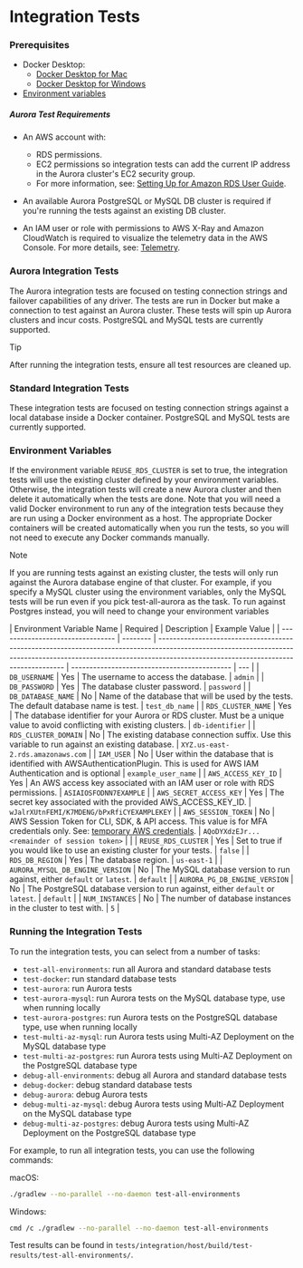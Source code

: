 # Integration Tests

### Prerequisites

- Docker Desktop:
  - [Docker Desktop for Mac](https://docs.docker.com/desktop/install/mac-install/)
  - [Docker Desktop for Windows](https://docs.docker.com/desktop/install/windows-install/)
- [Environment variables](#Environment-Variables)

##### Aurora Test Requirements

- An AWS account with:

  - RDS permissions.
  - EC2 permissions so integration tests can add the current IP address in the Aurora cluster's EC2 security group.
  - For more information, see: [Setting Up for Amazon RDS User Guide](https://docs.aws.amazon.com/AmazonRDS/latest/UserGuide/CHAP_SettingUp.html).

- An available Aurora PostgreSQL or MySQL DB cluster is required if you're running the tests against an existing DB cluster.
- An IAM user or role with permissions to AWS X-Ray and Amazon CloudWatch is required to visualize the telemetry data in the AWS Console. For more details, see: [Telemetry](../using-the-nodejs-wrapper/Telemetry.md).

### Aurora Integration Tests

The Aurora integration tests are focused on testing connection strings and failover capabilities of any driver.
The tests are run in Docker but make a connection to test against an Aurora cluster. These tests will spin up Aurora clusters and incur costs.
PostgreSQL and MySQL tests are currently supported.

> [!TIP]
> After running the integration tests, ensure all test resources are cleaned up.

### Standard Integration Tests

These integration tests are focused on testing connection strings against a local database inside a Docker container.
PostgreSQL and MySQL tests are currently supported.

### Environment Variables

If the environment variable `REUSE_RDS_CLUSTER` is set to true, the integration tests will use the existing cluster defined by your environment variables. Otherwise, the integration tests will create a new Aurora cluster and then delete it automatically when the tests are done. Note that you will need a valid Docker environment to run any of the integration tests because they are run using a Docker environment as a host. The appropriate Docker containers will be created automatically when you run the tests, so you will not need to execute any Docker commands manually.

> [!NOTE]
> If you are running tests against an existing cluster, the tests will only run against the Aurora database engine of that cluster. For example, if you specify a MySQL cluster using the environment variables, only the MySQL tests will be run even if you pick test-all-aurora as the task. To run against Postgres instead, you will need to change your environment variables

| Environment Variable Name        | Required | Description                                                                                                                                                                                                      | Example Value                                |
| -------------------------------- | -------- | ---------------------------------------------------------------------------------------------------------------------------------------------------------------------------------------------------------------- | -------------------------------------------- | --- |
| `DB_USERNAME`                    | Yes      | The username to access the database.                                                                                                                                                                             | `admin`                                      |
| `DB_PASSWORD`                    | Yes      | The database cluster password.                                                                                                                                                                                   | `password`                                   |
| `DB_DATABASE_NAME`               | No       | Name of the database that will be used by the tests. The default database name is test.                                                                                                                          | `test_db_name`                               |
| `RDS_CLUSTER_NAME`               | Yes      | The database identifier for your Aurora or RDS cluster. Must be a unique value to avoid conflicting with existing clusters.                                                                                      | `db-identifier`                              |
| `RDS_CLUSTER_DOMAIN`             | No       | The existing database connection suffix. Use this variable to run against an existing database.                                                                                                                  | `XYZ.us-east-2.rds.amazonaws.com`            |
| `IAM_USER`                       | No       | User within the database that is identified with AWSAuthenticationPlugin. This is used for AWS IAM Authentication and is optional                                                                                | `example_user_name`                          |
| `AWS_ACCESS_KEY_ID`              | Yes      | An AWS access key associated with an IAM user or role with RDS permissions.                                                                                                                                      | `ASIAIOSFODNN7EXAMPLE`                       |
| `AWS_SECRET_ACCESS_KEY`          | Yes      | The secret key associated with the provided AWS_ACCESS_KEY_ID.                                                                                                                                                   | `wJalrXUtnFEMI/K7MDENG/bPxRfiCYEXAMPLEKEY`   |
| `AWS_SESSION_TOKEN`              | No       | AWS Session Token for CLI, SDK, & API access. This value is for MFA credentials only. See: [temporary AWS credentials](https://docs.aws.amazon.com/IAM/latest/UserGuide/id_credentials_temp_use-resources.html). | `AQoDYXdzEJr...<remainder of session token>` |     |
| `REUSE_RDS_CLUSTER`              | Yes      | Set to true if you would like to use an existing cluster for your tests.                                                                                                                                         | `false`                                      |
| `RDS_DB_REGION`                  | Yes      | The database region.                                                                                                                                                                                             | `us-east-1`                                  |
| `AURORA_MYSQL_DB_ENGINE_VERSION` | No       | The MySQL database version to run against, either `default` or `latest`.                                                                                                                                         | `default`                                    |
| `AURORA_PG_DB_ENGINE_VERSION`    | No       | The PostgreSQL database version to run against, either `default` or `latest`.                                                                                                                                    | `default`                                    |
| `NUM_INSTANCES`                  | No       | The number of database instances in the cluster to test with.                                                                                                                                                    | `5`                                          |

### Running the Integration Tests

To run the integration tests, you can select from a number of tasks:

- `test-all-environments`: run all Aurora and standard database tests
- `test-docker`: run standard database tests
- `test-aurora`: run Aurora tests
- `test-aurora-mysql`: run Aurora tests on the MySQL database type, use when running locally
- `test-aurora-postgres`: run Aurora tests on the PostgreSQL database type, use when running locally
- `test-multi-az-mysql`: run Aurora tests using Multi-AZ Deployment on the MySQL database type
- `test-multi-az-postgres`: run Aurora tests using Multi-AZ Deployment on the PostgreSQL database type
- `debug-all-environments`: debug all Aurora and standard database tests
- `debug-docker`: debug standard database tests
- `debug-aurora`: debug Aurora tests
- `debug-multi-az-mysql`: debug Aurora tests using Multi-AZ Deployment on the MySQL database type
- `debug-multi-az-postgres`: debug Aurora tests using Multi-AZ Deployment on the PostgreSQL database type

For example, to run all integration tests, you can use the following commands:

macOS:

```bash
./gradlew --no-parallel --no-daemon test-all-environments
```

Windows:

```bash
cmd /c ./gradlew --no-parallel --no-daemon test-all-environments
```

Test results can be found in `tests/integration/host/build/test-results/test-all-environments/`.
